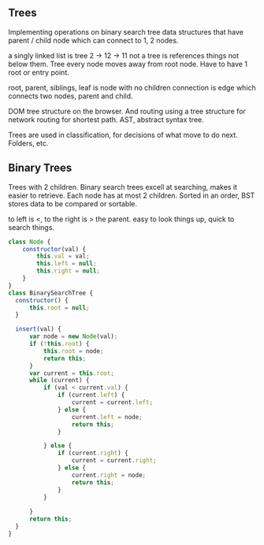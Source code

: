 ## Trees
Implementing operations on binary search tree
data structures that have parent / child node
which can connect to 1, 2 nodes.

a singly linked list is tree
2 -> 12 -> 11
not a tree is references things not below them.
Tree every node moves away from root node. Have to have 1 root or entry point.

root, parent, siblings, leaf is node with no children
connection is edge which connects two nodes, parent and child.

DOM tree structure on the browser. And routing using a tree structure for network routing for shortest path. AST, abstract syntax tree.


Trees are used in classification, for decisions of what move to do next. Folders, etc.

## Binary Trees
Trees with 2 children. Binary search trees excell at searching, makes it easier to retrieve. Each node has at most 2 children. Sorted in an order, BST stores data to be compared or sortable.

to left is <, to the right is > the parent.
easy to look things up, quick to search things.

```js
class Node {
    constructor(val) {
        this.val = val;
        this.left = null;
        this.right = null;
    }
}
class BinarySearchTree {
  constructor() {
      this.root = null;
  }

  insert(val) {
      var node = new Node(val);
      if (!this.root) {
          this.root = node;
          return this;
      }
      var current = this.root;
      while (current) {
          if (val < current.val) {
              if (current.left) {
                  current = current.left;
              } else {
                  current.left = node;
                  return this;
              }

          } else {
              if (current.right) {
                  current = current.right;
              } else {
                  current.right = node;
                  return this;
              }
          }
          
      }         
      return this;         
  }
}
```

